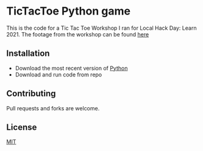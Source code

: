 # TicTacToe Python game
This is the code for a Tic Tac Toe Workshop I ran for Local Hack Day: Learn 2021. The footage from the workshop can be found [here](https://www.youtube.com/watch?v=mAQYhjhQyNY)
## Installation
* Download the most recent version of [Python](https://www.python.org/downloads/)
* Download and run code from repo

## Contributing
Pull requests and forks are welcome. 

## License
[MIT](https://choosealicense.com/licenses/mit/)
